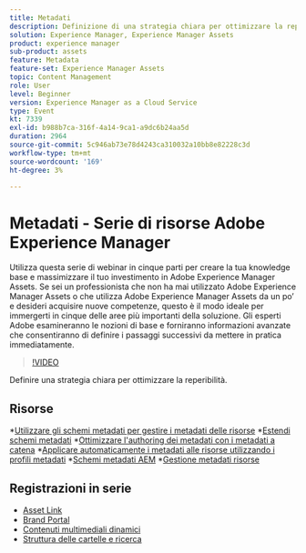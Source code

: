 ```yaml
---
title: Metadati
description: Definizione di una strategia chiara per ottimizzare la reperibilità
solution: Experience Manager, Experience Manager Assets
product: experience manager
sub-product: assets
feature: Metadata
feature-set: Experience Manager Assets
topic: Content Management
role: User
level: Beginner
version: Experience Manager as a Cloud Service
type: Event
kt: 7339
exl-id: b988b7ca-316f-4a14-9ca1-a9dc6b24aa5d
duration: 2964
source-git-commit: 5c946ab73e78d4243ca310032a10bb8e82228c3d
workflow-type: tm+mt
source-wordcount: '169'
ht-degree: 3%

---
```


# Metadati - Serie di risorse Adobe Experience Manager

Utilizza questa serie di webinar in cinque parti per creare la tua knowledge base e massimizzare il tuo investimento in Adobe Experience Manager Assets. Se sei un professionista che non ha mai utilizzato Adobe Experience Manager Assets o che utilizza Adobe Experience Manager Assets da un po’ e desideri acquisire nuove competenze, questo è il modo ideale per immergerti in cinque delle aree più importanti della soluzione. Gli esperti Adobe esamineranno le nozioni di base e forniranno informazioni avanzate che consentiranno di definire i passaggi successivi da mettere in pratica immediatamente.

>[!VIDEO](https://video.tv.adobe.com/v/332134/?quality=12&learn=on&hidetitle=true)

Definire una strategia chiara per ottimizzare la reperibilità.

## Risorse

*[Utilizzare gli schemi metadati per gestire i metadati delle risorse](https://experienceleague.adobe.com/docs/experience-manager-learn/assets/authoring/metadata.html?lang=it)
*[Estendi schemi metadati](https://experienceleague.adobe.com/docs/experience-manager-learn/assets/configuring/metadata-schemas.html?lang=it)
*[Ottimizzare l&#39;authoring dei metadati con i metadati a catena](https://experienceleague.adobe.com/docs/experience-manager-learn/assets/metadata/cascade-metadata-feature-video-use.html?lang=it)
*[Applicare automaticamente i metadati alle risorse utilizzando i profili metadati](https://experienceleague.adobe.com/docs/experience-manager-learn/assets/configuring/metadata-profiles.html?lang=it)
*[Schemi metadati AEM](https://experienceleague.adobe.com/docs/experience-manager-65/assets/administer/metadata-schemas.html?lang=it#administer)
*[Gestione metadati risorse](https://experienceleague.adobe.com/docs/experience-manager-65/assets/using/metadata.html?lang=it#RegisteringacustomnamespacewithinAEM)

## Registrazioni in serie

* [Asset Link](asset-link.md)
* [Brand Portal](brand-portal.md)
* [Contenuti multimediali dinamici](dynamic-media.md)
* [Struttura delle cartelle e ricerca](folder-structure-search.md)
